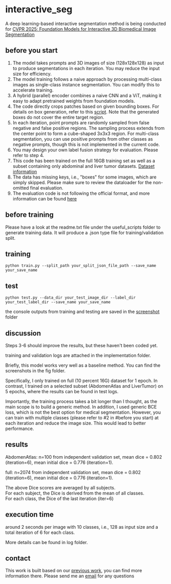 # interactive_seg
A deep learning-based interactive segmentation method is being conducted for [CVPR 2025: Foundation Models for Interactive 3D Biomedical Image Segmentation](https://www.codabench.org/competitions/5263/)


## before you start
1. The model takes prompts and 3D images of size (128x128x128) as input to produce segmentations in each iteration. You may reduce the input size for efficiency.
2. The model training follows a naive approach by processing multi-class images as single-class instance segmentation. You can modify this to accelerate training.
3. A hybrid (parallel) encoder combines a naive CNN and a ViT, making it easy to adapt pretrained weights from foundation models.
4. The code directly crops patches based on given bounding boxes. For details on box generation, refer to this [script](https://github.com/JunMa11/CVPR-MedSegFMCompetition/blob/main/get_boxes.py). Note that the generated boxes do not cover the entire target region.
5. In each iteration, point prompts are randomly sampled from false negative and false positive regions. The sampling process extends from the center point to form a cube-shaped 3x3x3 region. For multi-class segmentation, you can use positive prompts from other classes as negative prompts, though this is not implemented in the current code.
6. You may design your own label fusion strategy for evaluation. Please refer to step 4.
7. This code has been trained on the full 16GB training set as well as a subset containing only abdominal and liver tumor datasets. [Dataset information](https://www.codabench.org/competitions/5263/)
8. The data has missing keys, i.e., "boxes" for some images, which are simply skipped. Please make sure to review the dataloader for the non-omitted final evaluation.
9. The evaluation code is not following the official format, and more information can be found [here](https://www.codabench.org/competitions/5263/)

## before training

Please have a look at the readme.txt file under the useful_scripts folder to generate training data. It will produce a .json type file for training/validation split.


## training

```
python train.py --split_path your_split_json_file_path --save_name your_save_name
```


## test

```
python test.py --data_dir your_test_image_dir --label_dir your_test_label_dir --save_name your_save_name
```

the console outputs from training and testing are saved in the [screenshot](https://github.com/HaoLi12345/interactive_seg/edit/main/screenshot) folder

## discussion
Steps 3-6 should improve the results, but these haven't been coded yet.

training and validation logs are attached in the implementation folder. 

Briefly, this model works very well as a baseline method. You can find the screenshots in the fig folder. 

Specifically, I only trained on full (10 percent 16G) dataset for 1 epoch. In contrast, I trained on a selected subset (AbdomenAtlas and LiverTumor) on 5 epochs, where the results can be found in test logs.

Importantly, the training process takes a bit longer than I thought, as the main scope is to build a generic method. In addition, I used generic BCE loss, which is not the best option for medical segmentation.
However, you can train with multiple classes (please refer to #2 in #before you start) at each iteration and reduce the image size. This would lead to better performance.


## results

AbdomenAtlas: n=100 from independent validation set, mean dice = 0.802 (iteration=6), mean initial dice = 0.776 (iteration=1).


full: n=2074 from independent validation set, mean dice = 0.802 (iteration=6), mean initial dice = 0.776 (iteration=1).


The above Dice scores are averaged by all subjects. <br />
For each subject, the Dice is derived from the mean of all classes. <br />
For each class, the Dice of the last iteration (iter=6)

## execution time

around 2 seconds per image with 10 classes, i.e., 128 as input size and a total iteration of 6 for each class.

More details can be found in log folder.

## contact
This work is built based on our [previous work](https://github.com/MedICL-VU/PRISM), you can find more information there. Please send me an [email](hao.li.1@vanderbilt.edu) for any questions
 




